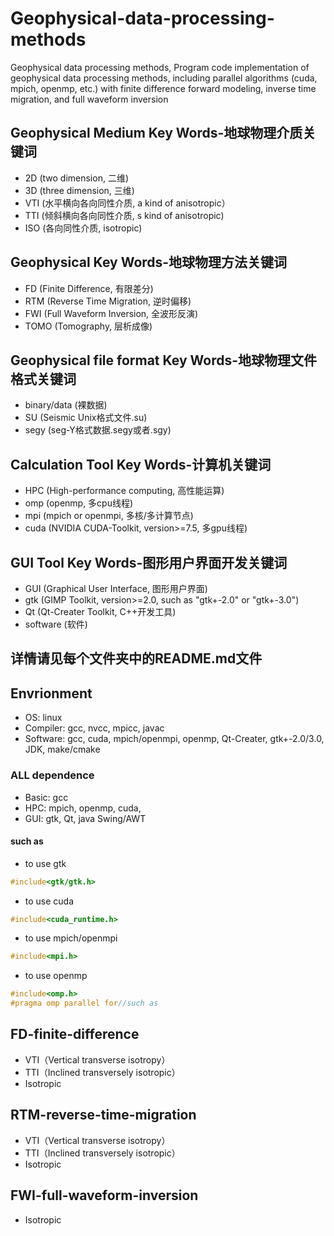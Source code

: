 # Geophysical-data-processing-methods
Geophysical data processing methods, Program code implementation of geophysical data processing methods, including parallel algorithms (cuda, mpich, openmp, etc.) with finite difference forward modeling, inverse time migration, and full waveform inversion

## Geophysical Medium Key Words-地球物理介质关键词
* 2D (two dimension, 二维)
* 3D (three dimension, 三维)
* VTI (水平横向各向同性介质, a kind of anisotropic）
* TTI (倾斜横向各向同性介质, s kind of anisotropic)
* ISO (各向同性介质, isotropic)

## Geophysical Key Words-地球物理方法关键词
* FD (Finite Difference, 有限差分)
* RTM (Reverse Time Migration, 逆时偏移)
* FWI (Full Waveform Inversion, 全波形反演)
* TOMO (Tomography, 层析成像)

## Geophysical file format Key Words-地球物理文件格式关键词
* binary/data (裸数据)
* SU (Seismic Unix格式文件.su)
* segy (seg-Y格式数据.segy或者.sgy)

## Calculation Tool Key Words-计算机关键词
* HPC (High-performance computing, 高性能运算)
* omp (openmp, 多cpu线程)
* mpi (mpich or openmpi, 多核/多计算节点)
* cuda (NVIDIA CUDA-Toolkit, version>=7.5, 多gpu线程)

## GUI Tool Key Words-图形用户界面开发关键词
* GUI (Graphical User Interface, 图形用户界面)
* gtk (GIMP Toolkit, version>=2.0, such as "gtk+-2.0" or "gtk+-3.0")
* Qt (Qt-Creater Toolkit, C++开发工具)
* software (软件)

## 详情请见每个文件夹中的README.md文件

## Envrionment
* OS: 
linux
* Compiler:
gcc, nvcc, mpicc, javac
* Software: 
gcc, cuda, mpich/openmpi, openmp, Qt-Creater, gtk+-2.0/3.0, JDK, make/cmake
### ALL dependence
* Basic: 
gcc
* HPC: 
mpich, openmp, cuda, 
* GUI: 
gtk, Qt, java Swing/AWT
#### such as 
* to use gtk
```c
#include<gtk/gtk.h>
```
* to use cuda
```c
#include<cuda_runtime.h>
```
* to use mpich/openmpi
```c
#include<mpi.h>
```
* to use openmp
```c
#include<omp.h>
#pragma omp parallel for//such as
```
## FD-finite-difference
* VTI（Vertical transverse isotropy）
* TTI（Inclined transversely isotropic）
* Isotropic

## RTM-reverse-time-migration
* VTI（Vertical transverse isotropy）
* TTI（Inclined transversely isotropic）
* Isotropic

## FWI-full-waveform-inversion
* Isotropic
